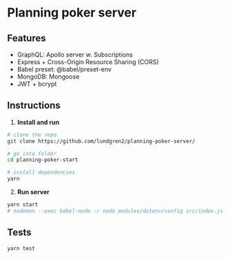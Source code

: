 # Planning poker server

## Features

- GraphQL: Apollo server w. Subscriptions
- Express + Cross-Origin Resource Sharing (CORS)
- Babel preset: @babel/preset-env
- MongoDB: Mongoose
- JWT + bcrypt

## Instructions

1. **Install and run**

```sh
# clone the repo
git clone https://github.com/lundgren2/planning-poker-server/

# go into folder
cd planning-poker-start

# install dependencies
yarn
```

2. **Run server**

```sh
yarn start
# nodemon --exec babel-node -r node_modules/dotenv/config src/index.js
```

## Tests

```sh
yarn test
```
